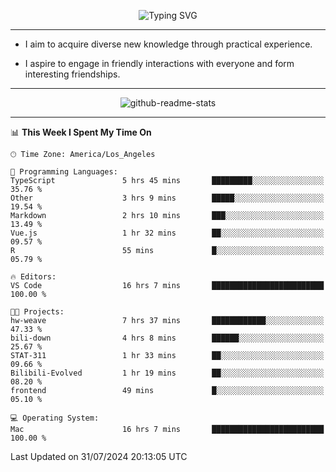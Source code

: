<p align="center">
  <img src="https://readme-typing-svg.demolab.com?font=Fira+Code&weight=500&size=32&duration=2500&pause=1600&center=true&vCenter=true&random=false&width=1024&height=64&lines=Hi+there+%F0%9F%91%8B;I'm+delighted+you+could+make+it+here+%F0%9F%8E%89;I'm+Harry%2C+a+college+student+still+finding+my+way" alt="Typing SVG" />
</p>


---


- I aim to acquire diverse new knowledge through practical experience.

- I aspire to engage in friendly interactions with everyone and form interesting friendships.


---


<p align="center">
  <img src="https://github-readme-stats.vercel.app/api?username=Harry-Jing&show_icons=true" alt="github-readme-stats"/>
</p>


---

<!--START_SECTION:waka-->
📊 **This Week I Spent My Time On** 

```text
🕑︎ Time Zone: America/Los_Angeles

💬 Programming Languages: 
TypeScript               5 hrs 45 mins       █████████░░░░░░░░░░░░░░░░   35.76 % 
Other                    3 hrs 9 mins        █████░░░░░░░░░░░░░░░░░░░░   19.54 % 
Markdown                 2 hrs 10 mins       ███░░░░░░░░░░░░░░░░░░░░░░   13.49 % 
Vue.js                   1 hr 32 mins        ██░░░░░░░░░░░░░░░░░░░░░░░   09.57 % 
R                        55 mins             █░░░░░░░░░░░░░░░░░░░░░░░░   05.79 % 

🔥 Editors: 
VS Code                  16 hrs 7 mins       █████████████████████████   100.00 % 

🐱‍💻 Projects: 
hw-weave                 7 hrs 37 mins       ████████████░░░░░░░░░░░░░   47.33 % 
bili-down                4 hrs 8 mins        ██████░░░░░░░░░░░░░░░░░░░   25.67 % 
STAT-311                 1 hr 33 mins        ██░░░░░░░░░░░░░░░░░░░░░░░   09.66 % 
Bilibili-Evolved         1 hr 19 mins        ██░░░░░░░░░░░░░░░░░░░░░░░   08.20 % 
frontend                 49 mins             █░░░░░░░░░░░░░░░░░░░░░░░░   05.10 % 

💻 Operating System: 
Mac                      16 hrs 7 mins       █████████████████████████   100.00 % 
```


 Last Updated on 31/07/2024 20:13:05 UTC
<!--END_SECTION:waka-->
